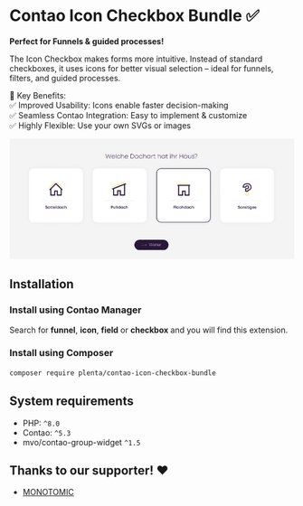 # Contao Icon Checkbox Bundle ✅

**Perfect for Funnels & guided processes!**

The Icon Checkbox makes forms more intuitive. Instead of standard checkboxes, it uses icons for better visual selection – ideal for funnels, filters, and guided processes.  

🚀 Key Benefits:  
✅ Improved Usability: Icons enable faster decision-making  
✅ Seamless Contao Integration: Easy to implement & customize  
✅ Highly Flexible: Use your own SVGs or images  

![Funnel example](docs/example.jpg)

## Installation

### Install using Contao Manager

Search for **funnel**, **icon**, **field** or **checkbox** and you will find this extension.

### Install using Composer

```bash
composer require plenta/contao-icon-checkbox-bundle
```

## System requirements

- PHP: `^8.0`
- Contao: `^5.3`
- mvo/contao-group-widget `^1.5`

## Thanks to our supporter! ❤️

- [MONOTOMIC](https://monotomic.de)
